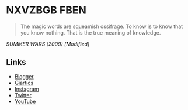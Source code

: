 # NXVZBGB FBEN

>The magic words are squeamish ossifrage. To know is to know that you know nothing. That is the true meaning of knowledge.

*SUMMER WARS (2009) [Modified]*

## Links
+ [Blogger](https://nxvzbgbfben.blogspot.com "骨折り損の草臥れ儲け")
+ [Giartics](https://www.geartics.com/NXVZBGBFBEN "NXVZBGB FBEN")
+ [Instagram](https://www.instagram.com/nxvzbgbfben/ "@nxvzbgbfben")
+ [Twitter](https://twitter.com/NXVZBGBFBEN "@NXVZBGBFBEN")
+ [YouTube](https://www.youtube.com/channel/UCmjUcex8dRIy9TvjbSfFa7g "NXVZBGB FBEN")